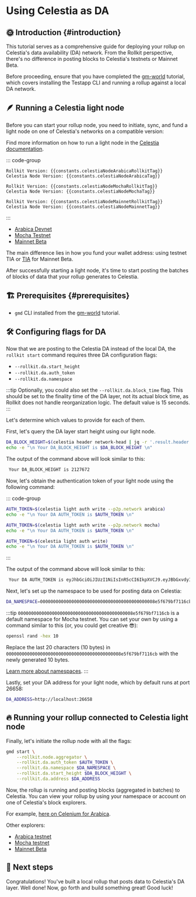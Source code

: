 # Using Celestia as DA

<!-- markdownlint-disable MD033 -->
<script setup>
import constants from '../../.vitepress/constants/constants.js'
</script>

## 🌞 Introduction {#introduction}

This tutorial serves as a comprehensive guide for deploying your rollup on Celestia's data availability (DA) network. From the Rollkit perspective, there's no difference in posting blocks to Celestia's testnets or Mainnet Beta.

Before proceeding, ensure that you have completed the [gm-world](/tutorials/gm-world.md) tutorial, which covers installing the Testapp CLI and running a rollup against a local DA network.

## 🪶 Running a Celestia light node

Before you can start your rollup node, you need to initiate, sync, and fund a light node on one of Celestia's networks on a compatible version:

Find more information on how to run a light node in the [Celestia documentation](https://celestia.org/run-a-light-node/#start-up-a-node).

::: code-group

```sh-vue [Arabica]
Rollkit Version: {{constants.celestiaNodeArabicaRollkitTag}}
Celestia Node Version: {{constants.celestiaNodeArabicaTag}}
```

```sh-vue [Mocha]
Rollkit Version: {{constants.celestiaNodeMochaRollkitTag}}
Celestia Node Version: {{constants.celestiaNodeMochaTag}}
```

```sh-vue [Mainnet]
Rollkit Version: {{constants.celestiaNodeMainnetRollkitTag}}
Celestia Node Version: {{constants.celestiaNodeMainnetTag}}
```

:::

- [Arabica Devnet](https://docs.celestia.org/how-to-guides/arabica-devnet)
- [Mocha Testnet](https://docs.celestia.org/how-to-guides/mocha-testnet)
- [Mainnet Beta](https://docs.celestia.org/how-to-guides/mainnet)

The main difference lies in how you fund your wallet address: using testnet TIA or [TIA](https://docs.celestia.org/learn/tia#overview-of-tia) for Mainnet Beta.

After successfully starting a light node, it's time to start posting the batches of blocks of data that your rollup generates to Celestia.

## 🏗️ Prerequisites {#prerequisites}

- `gmd` CLI installed from the [gm-world](/tutorials/gm-world.md) tutorial.

## 🛠️ Configuring flags for DA

Now that we are posting to the Celestia DA instead of the local DA, the `rollkit start` command requires three DA configuration flags:

- `--rollkit.da.start_height`
- `--rollkit.da.auth_token`
- `--rollkit.da.namespace`

:::tip
Optionally, you could also set the `--rollkit.da.block_time` flag. This should be set to the finality time of the DA layer, not its actual block time, as Rollkit does not handle reorganization logic. The default value is 15 seconds.
:::

Let's determine which values to provide for each of them.

First, let's query the DA layer start height using our light node.

```bash
DA_BLOCK_HEIGHT=$(celestia header network-head | jq -r '.result.header.height')
echo -e "\n Your DA_BLOCK_HEIGHT is $DA_BLOCK_HEIGHT \n"
```

The output of the command above will look similar to this:

```bash
 Your DA_BLOCK_HEIGHT is 2127672
```

Now, let's obtain the authentication token of your light node using the following command:

::: code-group

```bash [Arabica Devnet]
AUTH_TOKEN=$(celestia light auth write --p2p.network arabica)
echo -e "\n Your DA AUTH_TOKEN is $AUTH_TOKEN \n"
```

```bash [Mocha Testnet]
AUTH_TOKEN=$(celestia light auth write --p2p.network mocha)
echo -e "\n Your DA AUTH_TOKEN is $AUTH_TOKEN \n"
```

```bash [Mainnet Beta]
AUTH_TOKEN=$(celestia light auth write)
echo -e "\n Your DA AUTH_TOKEN is $AUTH_TOKEN \n"
```

:::

The output of the command above will look similar to this:

```bash
 Your DA AUTH_TOKEN is eyJhbGciOiJIUzI1NiIsInR5cCI6IkpXVCJ9.eyJBbGxvdyI6WyJwdWJsaWMiLCJyZWFkIiwid3JpdGUiXX0.cSrJjpfUdTNFtzGho69V0D_8kyECn9Mzv8ghJSpKRDE
```

Next, let's set up the namespace to be used for posting data on Celestia:

```bash
DA_NAMESPACE=00000000000000000000000000000000000000000008e5f679bf7116cb
```

:::tip
`00000000000000000000000000000000000000000008e5f679bf7116cb` is a default namespace for Mocha testnet. You can set your own by using a command similar to this (or, you could get creative 😎):

```bash
openssl rand -hex 10
```

Replace the last 20 characters (10 bytes) in `00000000000000000000000000000000000000000008e5f679bf7116cb` with the newly generated 10 bytes.

[Learn more about namespaces](https://docs.celestia.org/tutorials/node-tutorial#namespaces).
:::

Lastly, set your DA address for your light node, which by default runs at
port 26658:

```bash
DA_ADDRESS=http://localhost:26658
```

## 🔥 Running your rollup connected to Celestia light node

Finally, let's initiate the rollup node with all the flags:

```bash
gmd start \
    --rollkit.node.aggregator \
    --rollkit.da.auth_token $AUTH_TOKEN \
    --rollkit.da.namespace $DA_NAMESPACE \
    --rollkit.da.start_height $DA_BLOCK_HEIGHT \
    --rollkit.da.address $DA_ADDRESS
```

Now, the rollup is running and posting blocks (aggregated in batches) to Celestia. You can view your rollup by using your namespace or account on one of Celestia's block explorers.

For example, [here on Celenium for Arabica](https://arabica.celenium.io/).

Other explorers:

- [Arabica testnet](https://docs.celestia.org/how-to-guides/arabica-devnet#explorers)
- [Mocha testnet](https://docs.celestia.org/how-to-guides/mocha-testnet#explorers)
- [Mainnet Beta](https://docs.celestia.org/how-to-guides/mainnet#explorers)

## 🎉 Next steps

Congratulations! You've built a local rollup that posts data to Celestia's DA layer. Well done! Now, go forth and build something great! Good luck!
